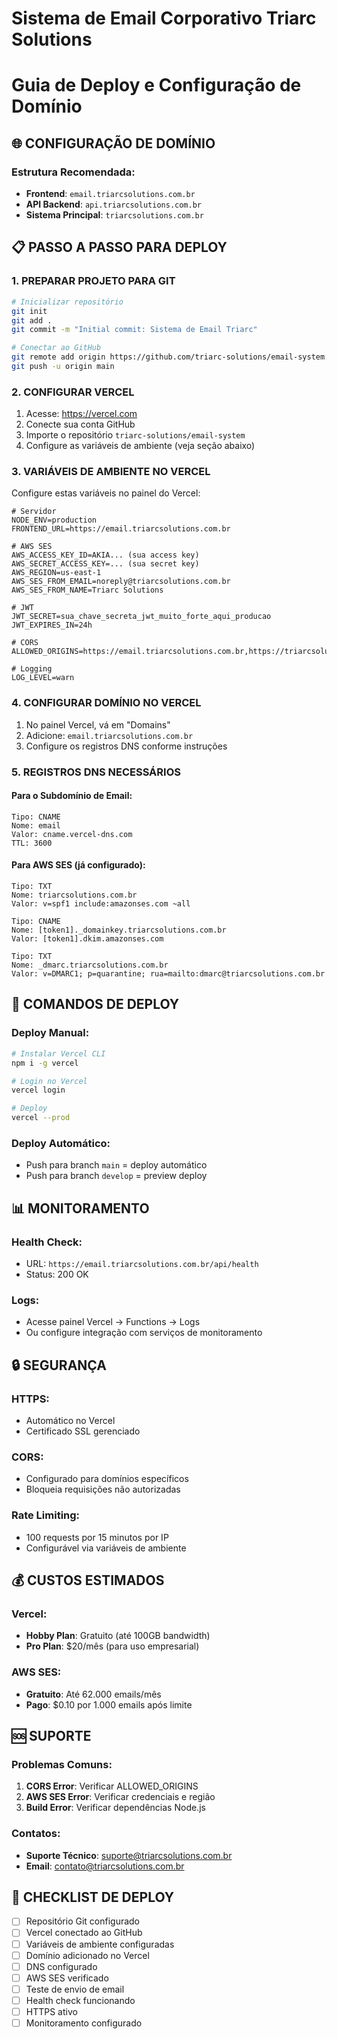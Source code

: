 # Sistema de Email Corporativo Triarc Solutions
# Guia de Deploy e Configuração de Domínio

## 🌐 CONFIGURAÇÃO DE DOMÍNIO

### Estrutura Recomendada:
- **Frontend**: `email.triarcsolutions.com.br`
- **API Backend**: `api.triarcsolutions.com.br` 
- **Sistema Principal**: `triarcsolutions.com.br`

## 📋 PASSO A PASSO PARA DEPLOY

### 1. PREPARAR PROJETO PARA GIT
```bash
# Inicializar repositório
git init
git add .
git commit -m "Initial commit: Sistema de Email Triarc"

# Conectar ao GitHub
git remote add origin https://github.com/triarc-solutions/email-system.git
git push -u origin main
```

### 2. CONFIGURAR VERCEL
1. Acesse: https://vercel.com
2. Conecte sua conta GitHub
3. Importe o repositório `triarc-solutions/email-system`
4. Configure as variáveis de ambiente (veja seção abaixo)

### 3. VARIÁVEIS DE AMBIENTE NO VERCEL
Configure estas variáveis no painel do Vercel:

```env
# Servidor
NODE_ENV=production
FRONTEND_URL=https://email.triarcsolutions.com.br

# AWS SES
AWS_ACCESS_KEY_ID=AKIA... (sua access key)
AWS_SECRET_ACCESS_KEY=... (sua secret key)
AWS_REGION=us-east-1
AWS_SES_FROM_EMAIL=noreply@triarcsolutions.com.br
AWS_SES_FROM_NAME=Triarc Solutions

# JWT
JWT_SECRET=sua_chave_secreta_jwt_muito_forte_aqui_producao
JWT_EXPIRES_IN=24h

# CORS
ALLOWED_ORIGINS=https://email.triarcsolutions.com.br,https://triarcsolutions.com.br

# Logging
LOG_LEVEL=warn
```

### 4. CONFIGURAR DOMÍNIO NO VERCEL
1. No painel Vercel, vá em "Domains"
2. Adicione: `email.triarcsolutions.com.br`
3. Configure os registros DNS conforme instruções

### 5. REGISTROS DNS NECESSÁRIOS

#### Para o Subdomínio de Email:
```
Tipo: CNAME
Nome: email
Valor: cname.vercel-dns.com
TTL: 3600
```

#### Para AWS SES (já configurado):
```
Tipo: TXT
Nome: triarcsolutions.com.br
Valor: v=spf1 include:amazonses.com ~all

Tipo: CNAME
Nome: [token1]._domainkey.triarcsolutions.com.br
Valor: [token1].dkim.amazonses.com

Tipo: TXT
Nome: _dmarc.triarcsolutions.com.br
Valor: v=DMARC1; p=quarantine; rua=mailto:dmarc@triarcsolutions.com.br
```

## 🚀 COMANDOS DE DEPLOY

### Deploy Manual:
```bash
# Instalar Vercel CLI
npm i -g vercel

# Login no Vercel
vercel login

# Deploy
vercel --prod
```

### Deploy Automático:
- Push para branch `main` = deploy automático
- Push para branch `develop` = preview deploy

## 📊 MONITORAMENTO

### Health Check:
- URL: `https://email.triarcsolutions.com.br/api/health`
- Status: 200 OK

### Logs:
- Acesse painel Vercel → Functions → Logs
- Ou configure integração com serviços de monitoramento

## 🔒 SEGURANÇA

### HTTPS:
- Automático no Vercel
- Certificado SSL gerenciado

### CORS:
- Configurado para domínios específicos
- Bloqueia requisições não autorizadas

### Rate Limiting:
- 100 requests por 15 minutos por IP
- Configurável via variáveis de ambiente

## 💰 CUSTOS ESTIMADOS

### Vercel:
- **Hobby Plan**: Gratuito (até 100GB bandwidth)
- **Pro Plan**: $20/mês (para uso empresarial)

### AWS SES:
- **Gratuito**: Até 62.000 emails/mês
- **Pago**: $0.10 por 1.000 emails após limite

## 🆘 SUPORTE

### Problemas Comuns:
1. **CORS Error**: Verificar ALLOWED_ORIGINS
2. **AWS SES Error**: Verificar credenciais e região
3. **Build Error**: Verificar dependências Node.js

### Contatos:
- **Suporte Técnico**: suporte@triarcsolutions.com.br
- **Email**: contato@triarcsolutions.com.br

## 📝 CHECKLIST DE DEPLOY

- [ ] Repositório Git configurado
- [ ] Vercel conectado ao GitHub
- [ ] Variáveis de ambiente configuradas
- [ ] Domínio adicionado no Vercel
- [ ] DNS configurado
- [ ] AWS SES verificado
- [ ] Teste de envio de email
- [ ] Health check funcionando
- [ ] HTTPS ativo
- [ ] Monitoramento configurado
